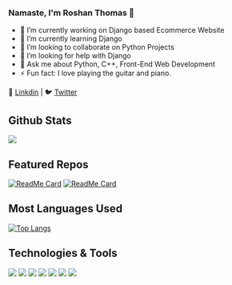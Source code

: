 ### Namaste, I'm Roshan Thomas 👋

- 🔭 I’m currently working on Django based Ecommerce Website
- 🌱 I’m currently learning Django
- 👯 I’m looking to collaborate on Python Projects
- 🤔 I’m looking for help with Django
- 💬 Ask me about Python, C++, Front-End Web Development
- ⚡ Fun fact: I love playing the guitar and piano. 

:necktie: [Linkdin](https://www.linkedin.com/in/roshan-thomas-88b9a618b/) | :bird: [Twitter](https://twitter.com/RoshanSunilTho2)


## Github Stats

<img src="https://github-readme-stats.vercel.app/api?username=Roshan-Thomas&&show_icons=true&theme=gotham">


## Featured Repos

[![ReadMe Card](https://github-readme-stats.vercel.app/api/pin/?username=Roshan-Thomas&repo=vue-weather-app&theme=shades-of-purple)](https://github.com/Roshan-Thomas/vue-weather-app) [![ReadMe Card](https://github-readme-stats.vercel.app/api/pin/?username=Roshan-Thomas&repo=Django-Ecommerce-Website&theme=shades-of-purple)](https://github.com/Roshan-Thomas/Django-Ecommerce-Website) 



## Most Languages Used

[![Top Langs](https://github-readme-stats.vercel.app/api/top-langs/?username=Roshan-Thomas&layout=compact)](https://github.com/Roshan-Thomas/Django-Ecommerce-Website)

## Technologies & Tools
<img src="https://img.shields.io/badge/Code-Django-blueviolet"> <img src="https://img.shields.io/badge/Code-Python-blueviolet"> <img src="https://img.shields.io/badge/Code-Vue-blueviolet"> <img src="https://img.shields.io/badge/Code-React JS-blueviolet"> <img src="https://img.shields.io/badge/Editor-VS Code-blueviolet"> <img src="https://img.shields.io/badge/Cloud-Microsoft Azure-blueviolet"> <img src="https://img.shields.io/badge/OS-Windows-blueviolet">
